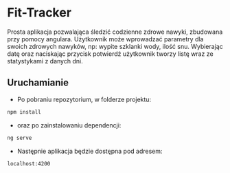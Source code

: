 # Fit-Tracker
Prosta aplikacja pozwalająca śledzić codzienne zdrowe nawyki, zbudowana przy pomocy angulara. Użytkownik może wprowadzać parametry dla swoich zdrowych nawyków, np: wypite szklanki wody, ilość snu. Wybierając datę oraz naciskając przycisk potwierdź użytkownik tworzy listę wraz ze statystykami z danych dni.

## Uruchamianie
- Po pobraniu repozytorium, w folderze projektu:
```bash
npm install
```
- oraz po zainstalowaniu dependencji:
```bash
ng serve
```
- Następnie aplikacja będzie dostępna pod adresem:
```bash
localhost:4200
```

